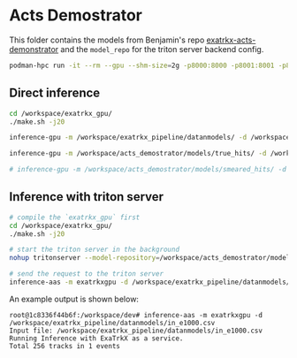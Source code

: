 # Acts Demostrator 

This folder contains the models from Benjamin's repo [exatrkx-acts-demonstrator](https://github.com/benjaminhuth/exatrkx-acts-demonstrator) and the `model_repo` for the triton server backend config. 


``` bash 
podman-hpc run -it --rm --gpu --shm-size=2g -p8000:8000 -p8001:8001 -p8002:8002 -v ${PWD}:/workspace/ hrzhao076/exatrkx_triton_backend:4.0 bash
```

## Direct inference 
``` bash 
cd /workspace/exatrkx_gpu/ 
./make.sh -j20 

inference-gpu -m /workspace/exatrkx_pipeline/datanmodels/ -d /workspace/exatrkx_pipeline/datanmodels/in_e1000.csv

inference-gpu -m /workspace/acts_demostrator/models/true_hits/ -d /workspace/exatrkx_pipeline/datanmodels/in_e1000.csv

# inference-gpu -m /workspace/acts_demostrator/models/smeared_hits/ -d /workspace/exatrkx_pipeline/datanmodels/in_e1000.csv

```


## Inference with triton server 

``` bash 
# compile the `exatrkx_gpu` first
cd /workspace/exatrkx_gpu/ 
./make.sh -j20 

# start the triton server in the background 
nohup tritonserver --model-repository=/workspace/acts_demostrator/model_repo/ > log.test.txt 2>&1 &

# send the request to the triton server
inference-aas -m exatrkxgpu -d /workspace/exatrkx_pipeline/datanmodels/in_e1000.csv

```

An example output is shown below: 


```
root@1c8336f44b6f:/workspace/dev# inference-aas -m exatrkxgpu -d /workspace/exatrkx_pipeline/datanmodels/in_e1000.csv 
Input file: /workspace/exatrkx_pipeline/datanmodels/in_e1000.csv
Running Inference with ExaTrkX as a service.
Total 256 tracks in 1 events
```